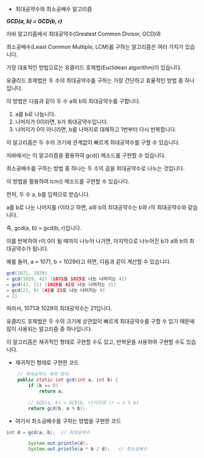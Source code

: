 - 최대공약수와 최소공배수 알고리즘

 ***GCD(a, b) = GCD(b, r)***

자바 알고리즘에서 최대공약수(Greatest Common Divisor, GCD)와

최소공배수(Least Common Multiple, LCM)를 구하는 알고리즘은 여러 가지가 있습니다.

가장 대표적인 방법으로는 유클리드 호제법(Euclidean algorithm)이 있습니다.

유클리드 호제법은 두 수의 최대공약수를 구하는 가장 간단하고 효율적인 방법 중 하나입니다.

이 방법은 다음과 같이 두 수 a와 b의 최대공약수를 구합니다.

1. a를 b로 나눕니다.
2. 나머지가 0이라면, b가 최대공약수입니다.
3. 나머지가 0이 아니라면, b를 나머지로 대체하고 1번부터 다시 반복합니다.

이 알고리즘은 두 수의 크기에 관계없이 빠르게 최대공약수를 구할 수 있습니다.

자바에서는 이 알고리즘을 활용하여 gcd() 메소드를 구현할 수 있습니다.

최소공배수를 구하는 방법 중 하나는 두 수의 곱을 최대공약수로 나누는 것입니다.

이 방법을 활용하여 lcm() 메소드를 구현할 수 있습니다.

먼저, 두 수 a, b를 입력으로 받습니다.

a를 b로 나눈 나머지를 r이라고 하면, a와 b의 최대공약수는 b와 r의 최대공약수와 같습니다.

즉, gcd(a, b) = gcd(b, r)입니다.

이를 반복하여 r이 0이 될 때까지 나누어 나가면, 마지막으로 나누어진 b가 a와 b의 최대공약수가 됩니다.

예를 들어, a = 1071, b = 1029라고 하면, 다음과 같이 계산할 수 있습니다.

```java
gcd(1071, 1029)
= gcd(1029, 42) (1071을 1029로 나눈 나머지는 42)
= gcd(42, 21) (1029을 42로 나눈 나머지는 21)
= gcd(21, 0) (42를 21로 나눈 나머지는 0)
= 21
```

따라서, 1071과 1029의 최대공약수는 21입니다.

유클리드 호제법은 두 수의 크기에 상관없이 빠르게 최대공약수를 구할 수 있기 때문에 많이 사용되는 알고리즘 중 하나입니다.

이 알고리즘은 재귀적인 형태로 구현할 수도 있고, 반복문을 사용하여 구현할 수도 있습니다.

- 재귀적인 형태로 구현한 코드
```java
	// 최대공약수 재귀 방식
	public static int gcd(int a, int b) {
		if (b == 0)
			return a;
            
		// GCD(a, b) = GCD(b, r)이므로 (r = a % b)
		return gcd(b, a % b);
```

- 여기서 최소공배수를 구하는 방법을 구현한 코드
```java
int d = gcd(a, b);	// 최대공약수

        System.out.println(d);
        System.out.println(a * b / d);   // 최소공배수
```